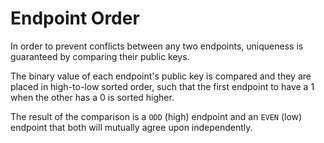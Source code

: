 # Endpoint Order

In order to prevent conflicts between any two endpoints, uniqueness is guaranteed by comparing their public keys.

The binary value of each endpoint's public key is compared and they are placed in high-to-low sorted order, such that the first endpoint to have a 1 when the other has a 0 is sorted higher.

The result of the comparison is a `ODD` (high) endpoint and an `EVEN` (low) endpoint that both will mutually agree upon independently.
